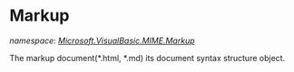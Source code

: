 ﻿# Markup
_namespace: [Microsoft.VisualBasic.MIME.Markup](./index.md)_

The markup document(*.html, *.md) its document syntax structure object.




